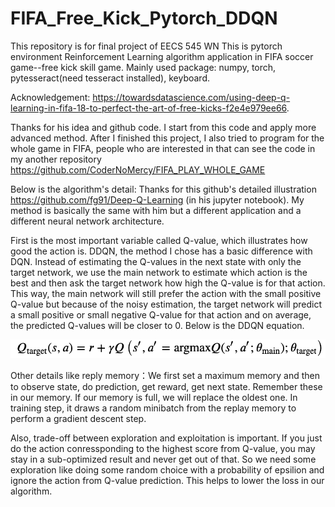 # FIFA_Free_Kick_Pytorch_DDQN
This repository is for final project of EECS 545 WN
This is pytorch environment Reinforcement Learning algorithm application in FIFA soccer game--free kick skill game.
Mainly used package:
numpy, torch, pytesseract(need tesseract installed), keyboard.

Acknowledgement: https://towardsdatascience.com/using-deep-q-learning-in-fifa-18-to-perfect-the-art-of-free-kicks-f2e4e979ee66.

Thanks for his idea and github code. I start from this code and apply more advanced method. After I finished this project, I also tried to program for the whole game in FIFA, people who are interested in that can see the code in my another repository https://github.com/CoderNoMercy/FIFA_PLAY_WHOLE_GAME

Below is the algorithm's detail:
Thanks for this github's detailed illustration https://github.com/fg91/Deep-Q-Learning (in his jupyter notebook). My method is basically the same with him but a different application and a different neural network architecture. 

First is the most important variable called Q-value, which illustrates how good the action is. DDQN, the method I chose has a basic difference with DQN. Instead of estimating the  Q-values in the next state with only the target network, we use the main network to estimate which action is the best and then ask the target network how high the  Q-value is for that action. This way, the main network will still prefer the action with the small positive Q-value but because of the noisy estimation, the target network will predict a small positive or small negative  Q-value for that action and on average, the predicted Q-values will be closer to 0. Below is the DDQN equation.

![image](https://github.com/CoderNoMercy/CoderNoMercy.github.io/blob/master/images/DDQN%20equation.png)

Other details like reply memory：We first set a maximum memory and then to observe state, do prediction, get reward, get next state. Remember these in our memory. If our memory is full, we will replace the oldest one. In training step, it draws a random minibatch from the replay memory to perform a gradient descent step.

Also, trade-off between exploration and exploitation is important. If you just do the action conressponding to the highest score from Q-value, you may stay in a sub-optimized result and never get out of that. So we need some exploration like doing some random choice with a probability of epsilion and ignore the action from Q-value prediction. This helps to lower the loss in our algorithm.


